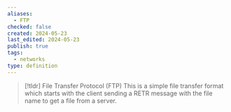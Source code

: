 ```yaml
---
aliases:
  - FTP
checked: false
created: 2024-05-23
last_edited: 2024-05-23
publish: true
tags:
  - networks
type: definition
---
```

>[!tldr] File Transfer Protocol (FTP)
>This is a simple file transfer format which starts with the client sending a RETR message with the file name to get a file from a server.


